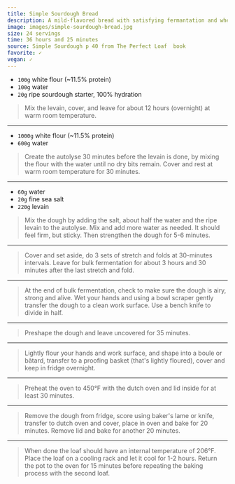 ```yaml
---
title: Simple Sourdough Bread
description: A mild-flavored bread with satisfying fermantation and wheat flavors, and a deeply colored, crunchy crust.
image: images/simple-sourdough-bread.jpg
size: 24 servings
time: 36 hours and 25 minutes
source: Simple Sourdough p 40 from The Perfect Loaf  book
favorite: ✓
vegan: ✓
---
```


* `100g` white flour (~11.5% protein)
* `100g` water
* `20g` ripe sourdough starter, 100% hydration

> Mix the levain, cover, and leave for about 12 hours (overnight) at warm room temperature.

---

* `1000g` white flour (~11.5% protein)
* `600g` water

> Create the autolyse 30 minutes before the levain is done, by mixing the flour with the water until no dry bits remain. Cover and rest at warm room temperature for 30 minutes.

---

* `60g` water
* `20g` fine sea salt
* `220g` levain

> Mix the dough by adding the salt, about half the water and the ripe levain to the autolyse. Mix and add more water as needed. It should feel firm, but sticky. Then strengthen the dough for 5-6 minutes.

---

> Cover and set aside, do 3 sets of stretch and folds at 30-minutes intervals. Leave for bulk fermentation for about 3 hours and 30 minutes after the last stretch and fold.

---

> At the end of bulk fermentation, check to make sure the dough is airy, strong and alive. Wet your hands and using a bowl scraper gently transfer the dough to a clean work surface. Use a bench knife to divide in half.

---

> Preshape the dough and leave uncovered for 35 minutes.

---

> Lightly flour your hands and work surface, and shape into a boule or bâtard, transfer to a proofing basket (that's lightly floured), cover and keep in fridge overnight.

---


> Preheat the oven to 450°F with the dutch oven and lid inside for at least 30 minutes.

---

> Remove the dough from fridge, score using baker's lame or knife, transfer to dutch oven and cover, place in oven and bake for 20 minutes. Remove lid and bake for another 20 minutes.

---

> When done the loaf should have an internal temperature of 206°F. Place the loaf on a cooling rack and let it cool for 1-2 hours. Return the pot to the oven for 15 minutes before repeating the baking process with the second loaf.
